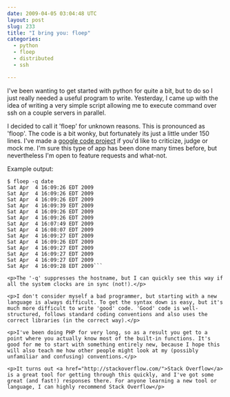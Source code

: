 ```yaml
---
date: 2009-04-05 03:04:48 UTC
layout: post
slug: 233
title: "I bring you: floep"
categories:
  - python
  - floep
  - distributed
  - ssh

---
```

<p>I've been wanting to get started with python for quite a bit, but to do so I just really needed a useful program to write. Yesterday, I came up with the idea of writing a very simple script allowing me to execute command over ssh on a couple servers in parallel.</p>

<p>I decided to call it 'floep' for unknown reasons. This is pronounced as 'floop'. The code is a bit wonky, but fortunately its just a little under 150 lines. I've made a <a href="http://code.google.com/p/floep/">google code project</a> if you'd like to criticize, judge or mock me. I'm sure this type of app has been done many times before, but nevertheless I'm open to feature requests and what-not.</p>

<p>Example output:</p>

```
$ floep -q date
Sat Apr  4 16:09:26 EDT 2009
Sat Apr  4 16:09:26 EDT 2009
Sat Apr  4 16:09:26 EDT 2009
Sat Apr  4 16:09:39 EDT 2009
Sat Apr  4 16:09:26 EDT 2009
Sat Apr  4 16:09:26 EDT 2009
Sat Apr  4 16:07:49 EDT 2009
Sat Apr  4 16:08:07 EDT 2009
Sat Apr  4 16:09:27 EDT 2009
Sat Apr  4 16:09:26 EDT 2009
Sat Apr  4 16:09:27 EDT 2009
Sat Apr  4 16:09:27 EDT 2009
Sat Apr  4 16:09:27 EDT 2009
Sat Apr  4 16:09:28 EDT 2009```

<p>The '-q' suppresses the hostname, but I can quickly see this way if all the system clocks are in sync (not!).</p> 

<p>I don't consider myself a bad programmer, but starting with a new language is always difficult. To get the syntax down is easy, but it's much more difficult to write 'good' code. 'Good' code is well-structured, follows standard coding conventions and also uses the correct libraries (in the correct way).</p>

<p>I've been doing PHP for very long, so as a result you get to a point where you actually know most of the built-in functions. It's good for me to start with something entirely new, because I hope this will also teach me how other people might look at my (possibly unfamiliar and confusing) conventions.</p>

<p>It turns out <a href="http://stackoverflow.com/">Stack Overflow</a> is a great tool for getting through this quickly, and I've got some great (and fast!) responses there. For anyone learning a new tool or language, I can highly recommend Stack Overflow</p>

